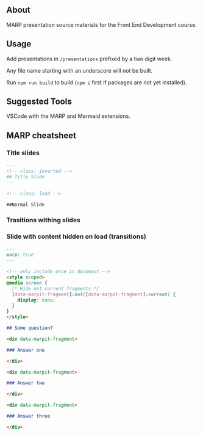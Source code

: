 ## About

MARP presentation source materials for the Front End Development course.

## Usage

Add presentations in `/presentations` prefixed by a two digit week.

Any file name starting with an underscore will not be built.

Run `npm run build` to build (`npm i` first if packages are not yet installed).

## Suggested Tools

VSCode with the MARP and Mermaid extensions.

## MARP cheatsheet

### Title slides

```markdown
---
<!-- class: inverted -->
## Title Slide
---

<!-- class: lead -->

##Normal Slide
```

### Trasitions withing slides

### Slide with content hidden on load (transitions)

```markdown
---
marp: true
---

<!-- only include once in document -->
<style scoped>
@media screen {
  /* Hide not current fragments */
  [data-marpit-fragment]:not([data-marpit-fragment]:current) {
    display: none;
  }
}
</style>

## Some question?

<div data-marpit-fragment>

### Answer one

</div>

<div data-marpit-fragment>

### Answer two

</div>

<div data-marpit-fragment>

### Answer three

</div>
```
